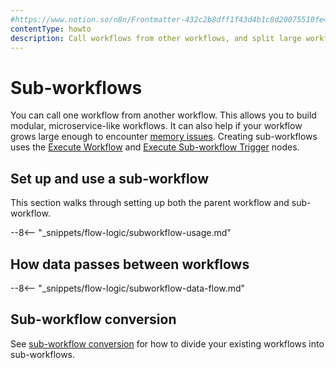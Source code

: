 ```yaml
---
#https://www.notion.so/n8n/Frontmatter-432c2b8dff1f43d4b1c8d20075510fe4
contentType: howto
description: Call workflows from other workflows, and split large workflows into smaller components.
---
```


# Sub-workflows

You can call one workflow from another workflow. This allows you to build modular, microservice-like workflows. It can also help if your workflow grows large enough to encounter [memory issues](/hosting/scaling/memory-errors.md). Creating sub-workflows uses the [Execute Workflow](/integrations/builtin/core-nodes/n8n-nodes-base.executeworkflow.md) and [Execute Sub-workflow Trigger](/integrations/builtin/core-nodes/n8n-nodes-base.executeworkflowtrigger.md) nodes.

## Set up and use a sub-workflow

This section walks through setting up both the parent workflow and sub-workflow.

--8<-- "_snippets/flow-logic/subworkflow-usage.md"

## How data passes between workflows

--8<-- "_snippets/flow-logic/subworkflow-data-flow.md"

## Sub-workflow conversion

See [sub-workflow conversion](/workflows/subworkflow-conversion.md) for how to divide your existing workflows into sub-workflows.
